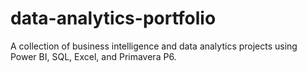 # data-analytics-portfolio
A collection of business intelligence and data analytics projects using Power BI, SQL, Excel, and Primavera P6.
